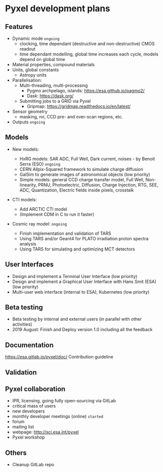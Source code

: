 Pyxel development plans
==============================

Features
-------------

* Dynamic mode `ongoing`
  * clocking, time dependant (destructive and non-destructive) CMOS readout
  * time dependant modelling, global time increases each cycle, models depend on global time
* Material properties, compound materials
* Units, global constants
  * Astropy units
* Parallelisation: 
  * Multi-threading, multi-processing
    * Pygmo archpelago, islands: https://esa.github.io/pagmo2/
    * Dask: https://dask.org/
  * Submitting jobs to a GRID via Pyxel
    * Gripmap: https://gridmap.readthedocs.io/en/latest/
* Sensor geometry 
  * masking, roi, CCD pre- and over-scan regions, etc. 
* Outputs `ongoing`

Models
---------

* New models:
  * HxRG models: SAR ADC, Full Well, Dark current, noises - by Benoit Serra (ESO)  `ongoing`
  * CERN Allpix-Squared framework to simulate charge diffusion
  * GalSim to generate images of astronomical objects (low priority)
  * Simple models: general CCD charge transfer model, Full Well, Non-linearity, PRNU, Photoelectric, Diffusion, Charge Injection, RTG, SEE, ADC, Quantization, Electric fields inside pixels, crosstalk

* CTI models:
  * Add ARCTIC CTI model
  * (Implement CDM in C to run it faster)
  
* Cosmic ray model: `ongoing`
  * Finish implementation and validation of TARS
  * Using TARS and/or Geant4 for PLATO irradiation proton spectra analysis
  * Using TARS for simulating and optimizing MCT detectors

User Interfaces
------------------

* Design and implement a Terminal User Interface (low priority)
* Design and implement a Graphical User Interface with Hans Smit (ESA) (low priority)
* Multi-user web interface (internal to ESA), Kubernetes (low priority)

Beta testing 
--------------

* Beta testing by internal and external users (in parallel with other activities)
* 2019 August: Finish and Deploy version 1.0 including all the feedback

Documentation
--------------
https://esa.gitlab.io/pyxel/doc/
Contribution guideline

Validation
----------------

Pyxel collaboration
--------------------- 

* IPR, licensing, going fully open-sourcing via GitLab
* critical mass of users
* new developers 
* monthly developer meetings (online) `started`
* forum
* mailing list
* webpage: http://sci.esa.int/pyxel
* Pyxel workshop

Others
-------

* Cleanup GitLab repo
